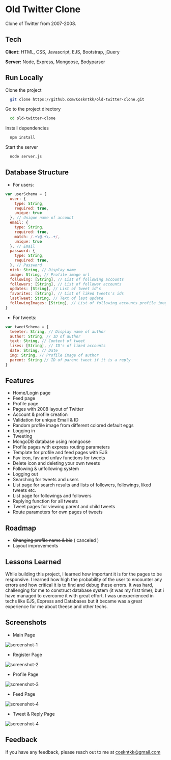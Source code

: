 
# Old Twitter Clone

Clone of Twitter from 2007-2008.


## Tech

**Client:** HTML, CSS, Javascript, EJS, Bootstrap, jQuery

**Server:** Node, Express, Mongoose, Bodyparser


## Run Locally

Clone the project

```bash
  git clone https://github.com/Coskntkk/old-twitter-clone.git
```

Go to the project directory

```bash
  cd old-twitter-clone
```

Install dependencies

```bash
  npm install
```

Start the server

```bash
  node server.js
```


## Database Structure

- For users:
```js
var userSchema = {
  user: {
    type: String,
    required: true,
    unique: true
  }, // Unique name of account
  email: {
    type: String,
    required: true,
    match: /.+\@.+\..+/,
    unique: true
  }, // Email
  password: {
    type: String,
    required: true,
  }, // Password
  nick: String, // Display name
  image: String, // Profile image url
  following: [String], // List of following accounts
  followers: [String], // List of follower accounts
  updates: [String], // List of tweet id's
  favorites: [String], // List of liked tweets's ids
  lastTweet: String, // Text of last update
  followingImages: [String], // List of following accounts profile images
}
```

- For tweets:
```js
var tweetSchema = {
  tweeter: String, // Display name of author
  author: String, // ID of author
  text: String, // Content of tweet
  likes: [String], // ID's of liked accounts
  date: String, // Date
  img: String, // Profile image of author
  parent: String // ID of parent tweet if it is a reply
}
```


## Features

- Home/Login page
- Feed page
- Profile page
- Pages with 2008 layout of Twitter
- Account & profile creation
- Validation for unique Email & ID
- Random profile image from different colored default eggs
- Logging in
- Tweeting
- MongoDB database using mongoose
- Profile pages with express routing parameters
- Template for profile and feed pages with EJS
- Fav icon, fav and unfav functions for tweets
- Delete icon and deleting your own tweets
- Following & unfollowing system
- Logging out
- Searching for tweets and users
- List page for search results and lists of followers, followings, liked tweets etc.
- List page for followings and followers
- Replying function for all tweets
- Tweet pages for viewing parent and child tweets
- Route parameters for own pages of tweets


## Roadmap

- ~~Changing profile name & bio~~ ( canceled )
- Layout improvements


## Lessons Learned

While building this project, I learned how important it is for the pages to be responsive.
I learned how high the probability of the user to encounter any errors and how critical it is to find and debug these errors.
It was hard, challenging for me to construct database system (it was my first time); but i have managed to overcome it with great effort.
I was unexperienced in techs like EJS, Express and Databases but it became was a great experience for me about theese and other techs.


## Screenshots

- Main Page
<img src="readme_images\1.png" alt="screenshot-1">

- Register Page
<img src="readme_images\2.png" alt="screenshot-2">

- Profile Page
<img src="readme_images\3.png" alt="screenshot-3">

- Feed Page
<img src="readme_images\4.png" alt="screenshot-4">

- Tweet & Reply Page
<img src="readme_images\5.png" alt="screenshot-4">


## Feedback

If you have any feedback, please reach out to me at coskntkk@gmail.com
